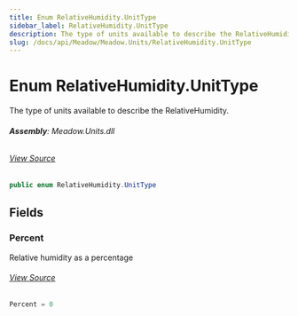 ```yaml
---
title: Enum RelativeHumidity.UnitType
sidebar_label: RelativeHumidity.UnitType
description: The type of units available to describe the RelativeHumidity.
slug: /docs/api/Meadow/Meadow.Units/RelativeHumidity.UnitType
---
```

# Enum RelativeHumidity.UnitType
The type of units available to describe the RelativeHumidity.

###### **Assembly**: Meadow.Units.dll
###### [View Source](https://github.com/WildernessLabs/Meadow.Units.git/blob/develop/Source/Meadow.Units/RelativeHumidity.cs#L47)
```csharp title="Declaration"
public enum RelativeHumidity.UnitType
```
## Fields
### Percent
Relative humidity as a percentage
###### [View Source](https://github.com/WildernessLabs/Meadow.Units.git/blob/develop/Source/Meadow.Units/RelativeHumidity.cs#L52)
```csharp title="Declaration"
Percent = 0
```
